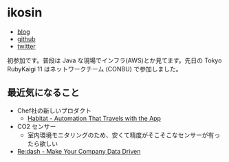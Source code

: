 # ikosin

- [blog](http://ikosin.hatenablog.com/)
- [github](https://github.com/ikosin)
- [twitter](https://twitter.com/62jun26)

初参加です。普段は Java な現場でインフラ(AWS)とか見てます。先日の Tokyo RubyKaigi 11 はネットワークチーム (CONBU) で参加しました。

## 最近気になること

* Chef社の新しいプロダクト
  * [Habitat - Automation That Travels with the App](https://www.habitat.sh/)
* CO2 センサー
  * 室内環境モニタリングのため、安くて精度がそこそこなセンサーが有ったら欲しい
* [Re:dash - Make Your Company Data Driven](http://redash.io/)
